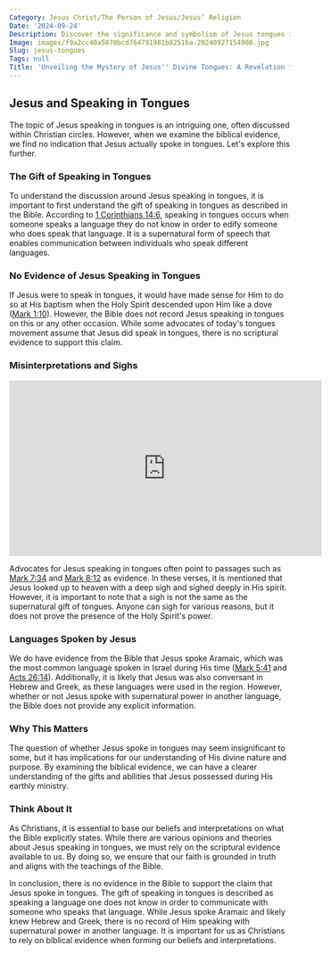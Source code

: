 ```yaml
---
Category: Jesus Christ/The Person of Jesus/Jesus’ Religion
Date: '2024-09-24'
Description: Discover the significance and symbolism of Jesus tongues in religious art and iconography. Uncover the deeper meanings behind this unique depiction.
Image: images/f9a2cc40a5870bcd764791981b82516a-20240927154908.jpg
Slug: jesus-tongues
Tags: null
Title: 'Unveiling the Mystery of Jesus'' Divine Tongues: A Revelation for Believers'
---
```


## Jesus and Speaking in Tongues

The topic of Jesus speaking in tongues is an intriguing one, often discussed within Christian circles. However, when we examine the biblical evidence, we find no indication that Jesus actually spoke in tongues. Let's explore this further.

### The Gift of Speaking in Tongues

To understand the discussion around Jesus speaking in tongues, it is important to first understand the gift of speaking in tongues as described in the Bible. According to [1 Corinthians 14:6](https://www.bibleref.com/1-Corinthians/14/1-Corinthians-14-6.html), speaking in tongues occurs when someone speaks a language they do not know in order to edify someone who does speak that language. It is a supernatural form of speech that enables communication between individuals who speak different languages.

### No Evidence of Jesus Speaking in Tongues

If Jesus were to speak in tongues, it would have made sense for Him to do so at His baptism when the Holy Spirit descended upon Him like a dove ([Mark 1:10](https://www.bibleref.com/Mark/1/Mark-1-10.html)). However, the Bible does not record Jesus speaking in tongues on this or any other occasion. While some advocates of today's tongues movement assume that Jesus did speak in tongues, there is no scriptural evidence to support this claim.

### Misinterpretations and Sighs


<iframe width="560" height="315" src="https://www.youtube.com/embed/9fXTqADUWr0" frameborder="0" allow="autoplay; encrypted-media" allowfullscreen></iframe>


Advocates for Jesus speaking in tongues often point to passages such as [Mark 7:34](https://www.bibleref.com/Mark/7/Mark-7-34.html) and [Mark 8:12](https://www.bibleref.com/Mark/8/Mark-8-12.html) as evidence. In these verses, it is mentioned that Jesus looked up to heaven with a deep sigh and sighed deeply in His spirit. However, it is important to note that a sigh is not the same as the supernatural gift of tongues. Anyone can sigh for various reasons, but it does not prove the presence of the Holy Spirit's power.

### Languages Spoken by Jesus

We do have evidence from the Bible that Jesus spoke Aramaic, which was the most common language spoken in Israel during His time ([Mark 5:41](https://www.bibleref.com/Mark/5/Mark-5-41.html) and [Acts 26:14](https://www.bibleref.com/Acts/26/Acts-26-14.html)). Additionally, it is likely that Jesus was also conversant in Hebrew and Greek, as these languages were used in the region. However, whether or not Jesus spoke with supernatural power in another language, the Bible does not provide any explicit information.

### Why This Matters

The question of whether Jesus spoke in tongues may seem insignificant to some, but it has implications for our understanding of His divine nature and purpose. By examining the biblical evidence, we can have a clearer understanding of the gifts and abilities that Jesus possessed during His earthly ministry.

### Think About It

As Christians, it is essential to base our beliefs and interpretations on what the Bible explicitly states. While there are various opinions and theories about Jesus speaking in tongues, we must rely on the scriptural evidence available to us. By doing so, we ensure that our faith is grounded in truth and aligns with the teachings of the Bible.

In conclusion, there is no evidence in the Bible to support the claim that Jesus spoke in tongues. The gift of speaking in tongues is described as speaking a language one does not know in order to communicate with someone who speaks that language. While Jesus spoke Aramaic and likely knew Hebrew and Greek, there is no record of Him speaking with supernatural power in another language. It is important for us as Christians to rely on biblical evidence when forming our beliefs and interpretations.